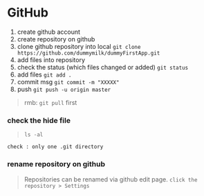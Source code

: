 GitHub 
===

1. create github account
2. create repository on github
3. clone github repository into local `git clone https://github.com/dummymilk/dummyFirstApp.git
`
4. add files into repository
5. check the status (which files changed or added) `git status`
6. add files `git add .`
7. commit msg `git commit -m "XXXXX" `
8. push `git push -u origin master`

> rmb: `git pull` first

### check the hide file

> `ls -al`

`check : only one .git directory` 

### rename repository on github

> Repositories can be renamed via github edit page. `click the repository > Settings`


